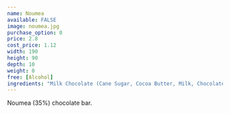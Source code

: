 ```yaml
---
name: Noumea
available: FALSE
image: noumea.jpg
purchase_option: 0
price: 2.8
cost_price: 1.12
width: 190
height: 90
depth: 10
weight: 0
free: [Alcohol]
ingredients: "Milk Chocolate (Cane Sugar, Cocoa Butter, Milk, Chocolate Liquor)"
---
```

Noumea (35%) chocolate bar.
